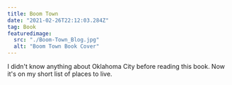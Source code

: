 ```yaml
---
title: Boom Town
date: "2021-02-26T22:12:03.284Z"
tag: Book
featuredimage:
  src: "./Boom-Town_Blog.jpg"
  alt: "Boom Town Book Cover"
---
```


I didn't know anything about Oklahoma City before reading this book. Now it's on my short list of places to live.
